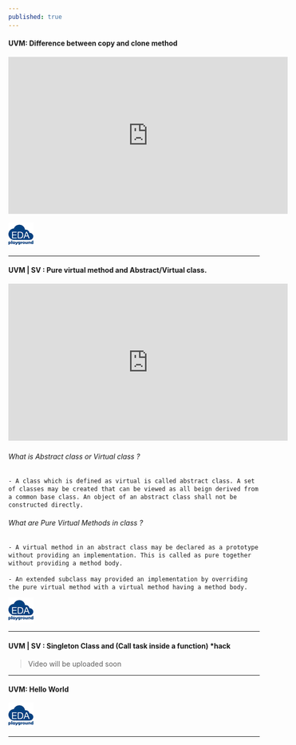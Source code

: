 ```yaml
---
published: true
---
```

#### UVM: Difference between copy and clone method
<iframe width="560" height="315" src="https://www.youtube.com/embed/ho-LfcG1eoU" title="YouTube video player" frameborder="0" allow="accelerometer; autoplay; clipboard-write; encrypted-media; gyroscope; picture-in-picture" allowfullscreen></iframe>

[![uvm_copy_clone](https://github.com/Adil3495/adil3495.github.io/blob/master/images/eda_logo.png?raw=true)](https://edaplayground.com/x/G9qS)

----------------------------------------------------------------------------------------
#### UVM | SV : Pure virtual method and Abstract/Virtual class.
<iframe width="560" height="315" src="https://www.youtube.com/embed/cbYsc-CqTQg" title="YouTube video player" frameborder="0" allow="accelerometer; autoplay; clipboard-write; encrypted-media; gyroscope; picture-in-picture" allowfullscreen></iframe>

###### What is Abstract class or Virtual class ?
 	- A class which is defined as virtual is called abstract class. A set of classes may be created that can be viewed as all beign derived from a common base class. An object of an abstract class shall not be constructed directly.
###### What are Pure Virtual Methods in class ?
 	- A virtual method in an abstract class may be declared as a prototype without providing an implementation. This is called as pure together without providing a method body.
    
	- An extended subclass may provided an implementation by overriding the pure virtual method with a virtual method having a method body.

[![uvm_pure_methods](https://github.com/Adil3495/adil3495.github.io/blob/master/images/eda_logo.png?raw=true)](https://edaplayground.com/x/F9JV)

-------------------------------------------------------------------------------------------
#### UVM | SV : Singleton Class and (Call task inside a function) *hack
> Video will be uploaded soon

-------------------------------------------------------------------------------------------
#### UVM: Hello World

[![uvm_hello_world](https://github.com/Adil3495/adil3495.github.io/blob/master/images/eda_logo.png?raw=true)](https://edaplayground.com/x/CRTB)

--------------------------------------------------------------------------------------------